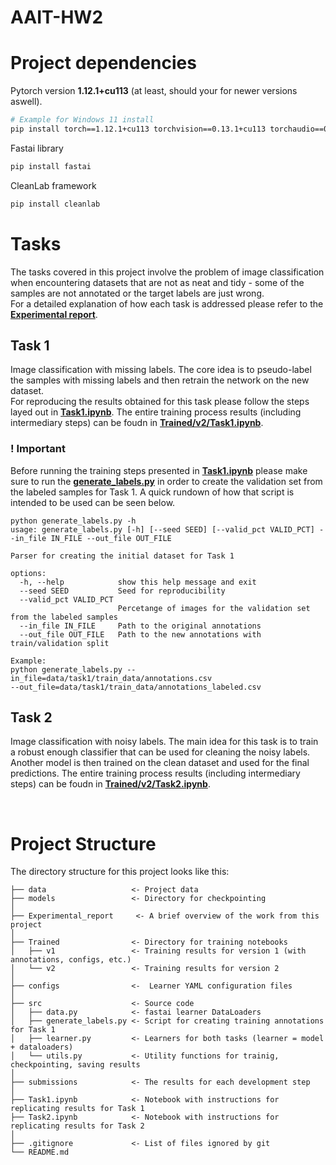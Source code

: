 # AAIT-HW2

# Project dependencies
Pytorch version **1.12.1+cu113** (at least, should your for newer versions aswell).

```bash
# Example for Windows 11 install
pip install torch==1.12.1+cu113 torchvision==0.13.1+cu113 torchaudio==0.12.1 --extra-index-url https://download.pytorch.org/whl/cu113
```

Fastai library
```bash
pip install fastai
```

CleanLab framework
```bash
pip install cleanlab
```

# Tasks
The tasks covered in this project involve the problem of image classification when encountering datasets that are not as neat and tidy - some of the samples are not annotated or the target labels are just wrong.<br>
For a detailed explanation of how each task is addressed please refer to the [**Experimental report**](Experimental_report/Experimental_report_Andrei_Dugaesescu_IA2.pdf).

## Task 1
Image classification with missing labels. The core idea is to pseudo-label the samples with missing labels and then retrain the network on the new dataset. <br>
For reproducing the results obtained for this task please follow the steps layed out in [**Task1.ipynb**](Task1.ipynb). The entire training process results (including intermediary steps) can be foudn in [**Trained/v2/Task1.ipynb**](Trained/v2/Task1.ipynb).

### ! Important
Before running the training steps presented in [**Task1.ipynb**](Task1.ipynb) please make sure to run the [**generate_labels.py**](src/generate_labels.py) in order to create the validation set from the labeled samples for Task 1. A quick rundown of how that script is intended to be used can be seen below.

```shell
python generate_labels.py -h
usage: generate_labels.py [-h] [--seed SEED] [--valid_pct VALID_PCT] --in_file IN_FILE --out_file OUT_FILE

Parser for creating the initial dataset for Task 1

options:
  -h, --help            show this help message and exit
  --seed SEED           Seed for reproducibility
  --valid_pct VALID_PCT
                        Percetange of images for the validation set from the labeled samples
  --in_file IN_FILE     Path to the original annotations
  --out_file OUT_FILE   Path to the new annotations with train/validation split

Example:
python generate_labels.py --in_file=data/task1/train_data/annotations.csv
--out_file=data/task1/train_data/annotations_labeled.csv
```

## Task 2
Image classification with noisy labels. The main idea for this task is to train a robust enough classifier that can be used for cleaning the noisy labels. Another model is then trained on the clean dataset and used for the final predictions. The entire training process results (including intermediary steps) can be foudn in [**Trained/v2/Task2.ipynb**](Trained/v2/Task2.ipynb).

<br>

# Project Structure
The directory structure for this project looks like this:
```
├── data                   <- Project data
├── models                 <- Directory for checkpointing
│
├── Experimental_report     <- A brief overview of the work from this project
│
├── Trained                <- Directory for training notebooks 
│   ├── v1                 <- Training results for version 1 (with annotations, configs, etc.)
│   └── v2                 <- Training results for version 2
│
├── configs                <-  Learner YAML configuration files
│
├── src                    <- Source code
│   ├── data.py            <- fastai learner DataLoaders
│   ├── generate_labels.py <- Script for creating training annotations for Task 1
│   ├── learner.py         <- Learners for both tasks (learner = model + dataloaders)
│   └── utils.py           <- Utility functions for trainig, checkpointing, saving results
│
├── submissions            <- The results for each development step
│
├── Task1.ipynb            <- Notebook with instructions for replicating results for Task 1
├── Task2.ipynb            <- Notebook with instructions for replicating results for Task 2
│
├── .gitignore             <- List of files ignored by git
└── README.md
```